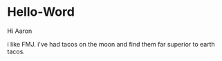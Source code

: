 # Hello-Word

Hi Aaron

i like FMJ.
i've had tacos on the moon and find them far superior to earth tacos.
